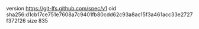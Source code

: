 version https://git-lfs.github.com/spec/v1
oid sha256:d1cb17ce751e7608a7c9401fb80cdd62c93a8ac15f3a461acc33e2727f372f26
size 835
